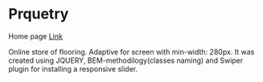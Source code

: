 # Prquetry

Home page 
[Link](https://parquetry.netlify.app/)

Online store of flooring. Adaptive for screen with min-width: 280px. It was created using JQUERY, BEM-methodilogy(classes naming) and Swiper plugin for installing a responsive slider.
